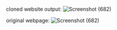 

cloned website output:
![Screenshot (682)](https://github.com/adheeshreddy/css-project-2-/assets/117195347/f478293c-3cb9-463c-a5f7-9c12199a731c)

original webpage:
![Screenshot (682)](https://github.com/adheeshreddy/css-project-2-/assets/117195347/a72487b4-5283-4e63-8f58-9c600d0a5a23)

